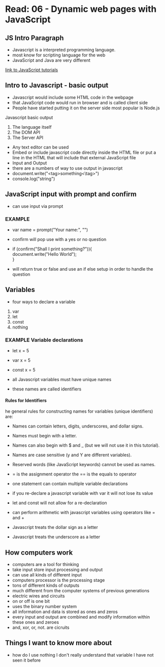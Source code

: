 # Read: 06 - Dynamic web pages with JavaScript

## JS Intro Paragraph

* Javascript is a interpreted programming language.
* most know for scripting language for the web
* JavaScript and Java are very different

[link to JavaScript tutorials](https://developer.mozilla.org/en-US/docs/Web/JavaScript)

## Intro to Javascript - basic output

* Javascript would include some HTML code in the webpage
* that JavaScript code would run in browser and is called client side
* People have started putting it on the server side most popular is Node.js

Javascript basic output

1. The language itself
2. The DOM API
3. The Server API

* Any text editor can be used
* Embed or include javascript code directly inside the HTML file or put a line in the HTML that will include that external JavaScript file
* Input and Output
* there are a numbers of way to use output in javascript
* document.write("\<tag>something<\tag>")
* console.log("string")

## JavaScript input with prompt and confirm

* can use input via prompt

### EXAMPLE

* var name = prompt("Your name:", "")

* confirm will pop use with a yes or no question
* if (confirm("Shall I print something?")){  
    document.write("Hello World");  
}  
* will return true or false and use an if else setup in order to handle the question

## Variables

* four ways to declare a variable

1. var
2. let
3. const
4. nothing

### EXAMPLE Variable declarations

* let x = 5
* var x = 5
* const x = 5

* all Javascript variables must have unique names
* these names are called identifiers

#### Rules for Identifiers

he general rules for constructing names for variables (unique identifiers) are:

* Names can contain letters, digits, underscores, and dollar signs.
* Names must begin with a letter.
* Names can also begin with $ and _ (but we will not use it in this tutorial).
* Names are case sensitive (y and Y are different variables).
* Reserved words (like JavaScript keywords) cannot be used as names.

* = is the assignment operator the == is the equals to operator
* one statement can contain multiple variable declarations
* if you re-declare a javascript variable with var it will not lose its value
* let and const will not allow for a re-declaration
* can perform arithmetic with javascript variables using operators like = and +
* Javascript treats the dollar sign as a letter
* Javascript treats the underscore as a letter

## How computers work

* computers are a tool for thinking
* take input store input processing and output
* can use all kinds of different input
* computers processor is the processing stage
* tons of different kinds of outputs
* much different from the computer systems of previous generations
* electric wires and circuits
* on or off is one bit
* uses the binary number system
* all information and data is stored as ones and zeros
* every input and output are combined and modify information within these ones and zeroes
* and, xor, or, not. are cicruits

## Things I want to know more about

* how do I use nothing I don't really understand that variable I have not seen it before
